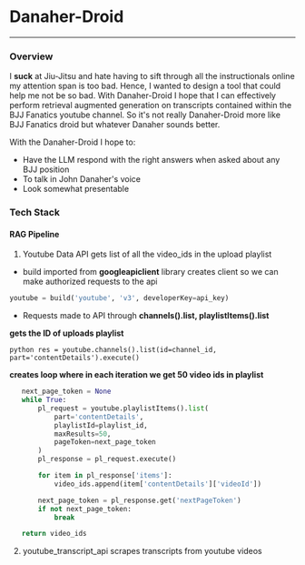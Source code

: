 # Danaher-Droid
---
### Overview

I **suck** at Jiu-Jitsu and hate having to sift through all the instructionals online my attention span is too bad. Hence, I wanted to design a tool that could help me
not be so bad. With Danaher-Droid I hope that I can effectively perform retrieval augmented generation on transcripts contained within the BJJ Fanatics youtube channel.
So it's not really Danaher-Droid more like BJJ Fanatics droid but whatever Danaher sounds better.

With the Danaher-Droid I hope to:

 - Have the LLM respond with the right answers when asked about any BJJ position
 - To talk in John Danaher's voice
 - Look somewhat presentable

### Tech Stack

 #### RAG Pipeline
 1. Youtube Data API gets list of all the video_ids in the upload playlist
   - build imported from **googleapiclient** library creates client so we can make authorized requests to the api 
 ```python 
 youtube = build('youtube', 'v3', developerKey=api_key)
 ```
   - Requests made to API through **channels().list, playlistItems().list**

**gets the ID of uploads playlist** 
 ```
 python res = youtube.channels().list(id=channel_id, part='contentDetails').execute()
 ```
 **creates loop where in each iteration we get 50 video ids in playlist**
 ```python 
    next_page_token = None
    while True:
        pl_request = youtube.playlistItems().list(
            part='contentDetails',
            playlistId=playlist_id,
            maxResults=50,
            pageToken=next_page_token
        )
        pl_response = pl_request.execute()

        for item in pl_response['items']:
            video_ids.append(item['contentDetails']['videoId'])

        next_page_token = pl_response.get('nextPageToken')
        if not next_page_token:
            break

    return video_ids
  ```
 2. youtube_transcript_api scrapes transcripts from youtube videos 



